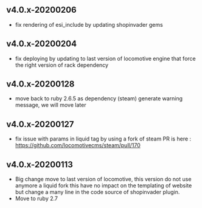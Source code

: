 ## v4.0.x-20200206

 * fix rendering of esi_include by updating shopinvader gems

## v4.0.x-20200204

 * fix deploying by updating to last version of locomotive engine that force the right version of rack dependency

## v4.0.x-20200128

 * move back to ruby 2.6.5 as dependency (steam) generate warning message, we will move later

## v4.0.x-20200127

 * fix issue with params in liquid tag by using a fork of steam PR is here : https://github.com/locomotivecms/steam/pull/170

## v4.0.x-20200113

 * Big change move to last version of locomotive, this version do not use anymore a liquid fork this have no impact on the templating of website but change a many line in the code source of shopinvader plugin.
 * Move to ruby 2.7
